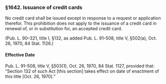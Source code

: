 ### §1642. Issuance of credit cards ###

No credit card shall be issued except in response to a request or application therefor. This prohibition does not apply to the issuance of a credit card in renewal of, or in substitution for, an accepted credit card.

(Pub. L. 90–321, title I, §132, as added Pub. L. 91–508, title V, §502(a), Oct. 26, 1970, 84 Stat. 1126.)

#### Effective Date ####

Pub. L. 91–508, title V, §503(1), Oct. 26, 1970, 84 Stat. 1127, provided that: “Section 132 of such Act [this section] takes effect on date of enactment of this title [Oct. 26, 1970].”